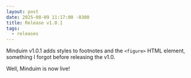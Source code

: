 ```yaml
---
layout: post
date: 2025-08-09 11:17:00 -0300
title: Release v1.0.1
tags:
  - releases
---
```


Minduim v1.0.1 adds styles to footnotes and the `<figure>` HTML element, something I forgot before releasing the v1.0.

Well, Minduim is now live!
